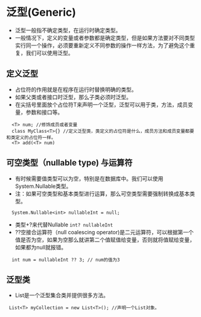 # 泛型(Generic)
  * 泛型一般指不确定类型，在运行时确定类型。
  * 一般情况下，定义的变量或者参数都是确定类型，但是如果方法要对不同类型实行同一个操作，必须要重新定义不同参数的操作一样方法，为了避免这个重复，我们可以使用泛型。
 ## 定义泛型
  * 占位符的作用就是在程序在运行时替换明确的类型。
  * 如果父类或者接口时泛型，那么子类必须时泛型。
  * 在尖括号里面放个占位符T来声明一个泛型，泛型可以用于类，方法，成员变量，参数和接口等。
  ```
    <T> num; //修饰成员或者变量
    class MyClass<T>{} //定义泛型类，类定义的占位符是什么，成员方法和成员变量都要和类定义的占位符一样。
    <T> add(<T> num)
  ```
 ## 可空类型（nullable type) 与运算符
  * 有时候需要值类型可以为空，特别是在数据库中。我们可以使用System.Nullable<T>类型。
  * 注：如果可空类型和基本类型进行运算，那么可空类型需要强制转换成基本类型。
  ```
    System.Nullable<int> nullableInt = null;
  ```
  * 类型+?来代替Nullable<T> ``` int? nullableInt ```
  * ??空接合运算符（null coalescing operator)是二元运算符，可以根据第一个值是否为空，如果为空那么就讲第二个值赋值给变量，否则就将值赋给变量，如果都为null就报错。
  ```
    int num = nullableInt ?? 3; // num的值为3
  ```

 ## 泛型类
  * List<T>是一个泛型集合类并提供很多方法。
  ```
   List<T> myCollection = new List<T>(); //声明一个List对象。
  ```